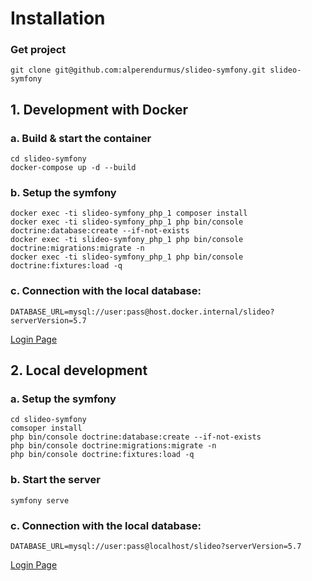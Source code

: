# Installation

### Get project
```shell script
git clone git@github.com:alperendurmus/slideo-symfony.git slideo-symfony
```

## 1. Development with Docker

### a. Build & start the container
```shell script
cd slideo-symfony
docker-compose up -d --build
```

### b. Setup the symfony
```shell script
docker exec -ti slideo-symfony_php_1 composer install
docker exec -ti slideo-symfony_php_1 php bin/console doctrine:database:create --if-not-exists
docker exec -ti slideo-symfony_php_1 php bin/console doctrine:migrations:migrate -n 
docker exec -ti slideo-symfony_php_1 php bin/console doctrine:fixtures:load -q
```

### c. Connection with the local database:
```shell script
DATABASE_URL=mysql://user:pass@host.docker.internal/slideo?serverVersion=5.7
```

[Login Page](http://localhost:8000/login)

## 2. Local development

### a. Setup the symfony
```shell script
cd slideo-symfony
comsoper install
php bin/console doctrine:database:create --if-not-exists
php bin/console doctrine:migrations:migrate -n 
php bin/console doctrine:fixtures:load -q
```

### b. Start the server
```shell script
symfony serve
```

### c. Connection with the local database:
```shell script
DATABASE_URL=mysql://user:pass@localhost/slideo?serverVersion=5.7
```

[Login Page](http://localhost:8000/login)